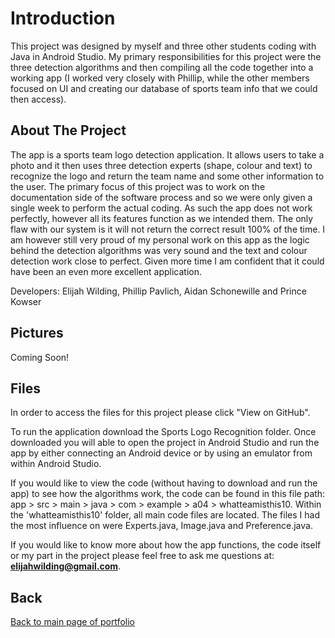 # Introduction

This project was designed by myself and three other students coding with Java in Android Studio. My primary responsibilities for this project were the three detection algorithms and then compiling all the code together into a working app (I worked very closely with Phillip, while the other members focused on UI and creating our database of sports team info that we could then access).  

## About The Project

The app is a sports team logo detection application. It allows users to take a photo and it then uses three detection experts (shape, colour and text) to recognize the logo and return the team name and some other information to the user. The primary focus of this project was to work on the documentation side of the software process and so we were only given a single week to perform the actual coding. As such the app does not work perfectly, however all its features function as we intended them. The only flaw with our system is it will not return the correct result 100% of the time. I am however still very proud of my personal work on this app as the logic behind the detection algorithms was very sound and the text and colour detection work close to perfect. Given more time I am confident that it could have been an even more excellent application. 

Developers: Elijah Wilding, Phillip Pavlich, Aidan Schonewille and Prince Kowser

## Pictures

Coming Soon!

## Files

In order to access the files for this project please click "View on GitHub". 

To run the application download the Sports Logo Recognition folder. Once downloaded you will able to open the project in Android Studio and run the app by either connecting an Android device or by using an emulator from within Android Studio. 

If you would like to view the code (without having to download and run the app) to see how the algorithms work, the code can be found in this file path: app > src > main > java > com > example > a04 > whatteamisthis10. Within the 'whatteamisthis10' folder, all main code files are located. The files I had the most influence on were Experts.java, Image.java and Preference.java.

If you would like to know more about how the app functions, the code itself or my part in the project please feel free to ask me questions at: **elijahwilding@gmail.com**.

## Back

[Back to main page of portfolio](https://wildingelijah.github.io/)
